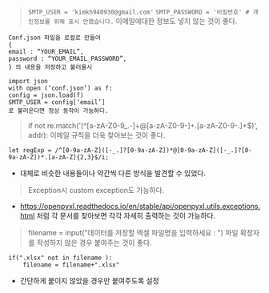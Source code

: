 > `SMTP_USER = 'kimkh940930@gmail.com'`
`SMTP_PASSWORD = '비밀번호' # 개인정보를 위해 표시 안했습니다.`
이메일에대한 정보도 넣지 않는 것이 좋다.

```
Conf.json 파일을 로컬로 만들어
{
email : “YOUR_EMAIL”,
password : “YOUR_EMAIL_PASSWORD”,
} 의 내용을 저장하고 불러올시

import json
with open (‘conf.json’) as f:
config = json.load(f)
SMTP_USER = config[‘email’]
로 불러온다면 정상 동작이 가능하다.
```


> if not re.match('(^[a-zA-Z0-9_.-]+@[a-zA-Z0-9-]+\.[a-zA-Z0-9-.]+$)', addr):
이메일 규칙을 더욱 찾아보는 것이 좋다.

```
let regExp = /^[0-9a-zA-Z]([-_.]?[0-9a-zA-Z])*@[0-9a-zA-Z]([-_.]?[0-9a-zA-Z])*.[a-zA-Z]{2,3}$/i;
```

* 대체로 비슷한 내용들이나 약간씩 다른 방식을 발견할 수 있었다. 


> Exception시 custom exception도 가능하다.

* https://openpyxl.readthedocs.io/en/stable/api/openpyxl.utils.exceptions.html 처럼 각 문서를 찾아보면 각각 자세히 출력하는 것이 가능하다.





> filename = input("데이터를 저장할 엑셀 파일명을 입력하세요 : ")
파일 확장자를 작성하지 않은 경우 붙여주는 것이 좋다.

```
if(".xlsx" not in filename ):
    filename = filename+".xlsx"
```

* 간단하게 붙이지 않았을 경우만 붙여주도록 설정


